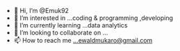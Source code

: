 - 👋 Hi, I’m @Emuk92
- 👀 I’m interested in ...coding & programming ,developing 
- 🌱 I’m currently learning ...data analytics
- 💞️ I’m looking to collaborate on ...
- 📫 How to reach me ...ewaldmukaro@gmail.com

<!---
Emuk92/Emuk92 is a ✨ special ✨ repository because its `README.md` (this file) appears on your GitHub profile.
You can click the Preview link to take a look at your changes.
--->
